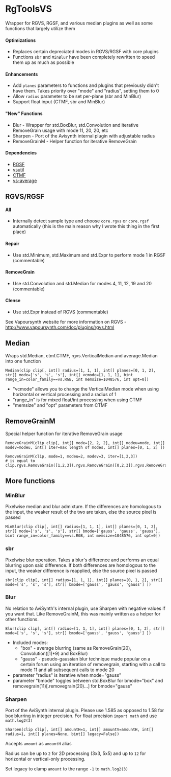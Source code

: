 # RgToolsVS
Wrapper for RGVS, RGSF, and various median plugins as well as some functions that largely utilize them

#### Optimizations
- Replaces certain depreciated modes in RGVS/RGSF with core plugins
- Functions `sbr` and `MinBlur` have been completely rewritten to speed them up as much as possible

#### Enhancements
- Add `planes` parameters to functions and plugins that previously didn't have them. Takes priority over "mode" and "radius", setting them to 0
- Allow `radius` parameter to be set per-plane (sbr and MinBlur)
- Support float input (CTMF, sbr and MinBlur)

#### "New" Functions
- Blur - Wrapper for std.BoxBlur, std.Convolution and iterative RemoveGrain usage with mode 11, 20, 20, etc
- Sharpen - Port of the Avisynth internal plugin with adjustable radius
- RemoveGrainM - Helper function for iterative RemoveGrain

#### Dependencies
- [RGSF](https://github.com/IFeelBloated/RGSF)
- [vsutil](https://github.com/Irrational-Encoding-Wizardry/vsutil/blob/master/py)
- [CTMF](https://github.com/HomeOfVapourSynthEvolution/VapourSynth-CTMF)
- [vs-average](https://github.com/End-of-Eternity/vs-average)

## RGVS/RGSF
#### All
- Internally detect sample type and choose `core.rgvs` or `core.rgsf` automatically (this is the main reason why I wrote this thing in the first place)

#### Repair
- Use std.Minimum, std.Maximum and std.Expr to perform mode 1 in RGSF (commentable)

#### RemoveGrain
- Use std.Convolution and std.Median for modes 4, 11, 12, 19 and 20 (commentable)

#### Clense
- Use std.Expr instead of RGVS (commentable)

See Vapoursynth website for more information on RGVS - http://www.vapoursynth.com/doc/plugins/rgvs.html


## Median 
Wraps std.Median, ctmf.CTMF, rgvs.VerticalMedian and average.Median into one function
```
Median(clip clip[, int[] radius=[1, 1, 1], int[] planes=[0, 1, 2], str[] mode=['s', 's', 's'], int[] vcmode=[1, 1, 1], bint range_in=color_family==vs.RGB, int memsize=1048576, int opt=0])
```
- "vcmode" allows you to change the VerticalMedian mode when using horizontal or vertical processing and a radius of 1
- "range_in" is for mixed float/int processing when using CTMF
- "memsize" and "opt" parameters from CTMF


## RemoveGrainM
Special helper function for iterative RemoveGrain usage
```
RemoveGrainM(clip clip[, int[] mode=[2, 2, 2], int[] modeu=mode, int[] modev=modeu, int[] iter=max length of modes, int[] planes=[0, 1, 2] ])
```
```
RemoveGrainM(clip, mode=1, modeu=2, modev=3, iter=[1,2,3])
# is equal to
clip.rgvs.RemoveGrain([1,2,3]).rgvs.RemoveGrain([0,2,3]).rgvs.RemoveGrain([0,0,3])
```


## More functions
### MinBlur
Pixelwise median and blur admixture. If the differences are homologous to the input, the weaker result of the two are taken, else the source pixel is passed
```
MinBlur(clip clip[, int[] radius=[1, 1, 1], int[] planes=[0, 1, 2], str[] mode=['s', 's', 's'], str[] bmode=['gauss', 'gauss', 'gauss'], bint range_in=color_family==vs.RGB, int memsize=1048576, int opt=0])
```
### sbr
Pixelwise blur operation. Takes a blur's difference and performs an equal blurring upon said difference. If both differences are homologous to the input, the weaker difference is reapplied, else the source pixel is passed
```
sbr(clip clip[, int[] radius=[1, 1, 1], int[] planes=[0, 1, 2], str[] mode=['s', 's', 's'], str[] bmode=['gauss', 'gauss', 'gauss'] ])
```
### Blur
No relation to AviSynth's internal plugin, use Sharpen with negative values if you want that.
Like RemoveGrainM, this was mainly written as a helper for other functions.
```
Blur(clip clip[, int[] radius=[1, 1, 1], int[] planes=[0, 1, 2], str[] mode=['s', 's', 's'], str[] bmode=['gauss', 'gauss', 'gauss'] ])
```
- Included modes:
  - "box" - average blurring (same as RemoveGrain(20), Convolution([1]\*9) and BoxBlur)
  - "gauss" - pseudo-gaussian blur technique made popular on a certain forum using an iteration of removegrain, starting with a call to mode 11 and all subsequent calls to mode 20
- parameter "radius" is iterative when mode="gauss"
- parameter "bmode" toggles between std.BoxBlur for bmode="box" and removegrain(11)\[.removegrain(20)...] for bmode="gauss"

### Sharpen
Port of the AviSynth internal plugin. Please use 1.585 as opposed to 1.58 for box blurring in integer precision. For float precision `import math` and use `math.log2(3)`
```
Sharpen(clip clip[, int[] amountH=1, int[] amountV=amountH, int[] radius=1, int[] planes=None, bint[] legacy=False])
```
Accepts `amount` as `amountH` alias

Radius can be up to `2` for 2D processing (3x3, 5x5) and up to `12` for horizontal or vertical-only processing.

Set legacy to clamp `amount` to the range `-1` to `math.log2(3)`
